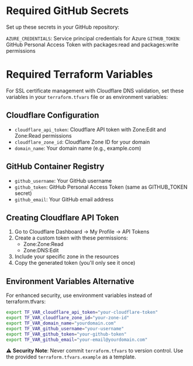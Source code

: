 # Required GitHub Secrets

Set up these secrets in your GitHub repository:

`AZURE_CREDENTIALS`: Service principal credentials for Azure
`GITHUB_TOKEN`: GitHub Personal Access Token with packages:read and packages:write permissions

# Required Terraform Variables

For SSL certificate management with Cloudflare DNS validation, set these variables in your `terraform.tfvars` file or as environment variables:

## Cloudflare Configuration
- `cloudflare_api_token`: Cloudflare API token with Zone:Edit and Zone:Read permissions
- `cloudflare_zone_id`: Cloudflare Zone ID for your domain
- `domain_name`: Your domain name (e.g., example.com)

## GitHub Container Registry
- `github_username`: Your GitHub username
- `github_token`: GitHub Personal Access Token (same as GITHUB_TOKEN secret)
- `github_email`: Your GitHub email address

## Creating Cloudflare API Token

1. Go to Cloudflare Dashboard → My Profile → API Tokens
2. Create a custom token with these permissions:
   - Zone:Zone:Read
   - Zone:DNS:Edit
3. Include your specific zone in the resources
4. Copy the generated token (you'll only see it once)

## Environment Variables Alternative

For enhanced security, use environment variables instead of terraform.tfvars:

```bash
export TF_VAR_cloudflare_api_token="your-cloudflare-token"
export TF_VAR_cloudflare_zone_id="your-zone-id"
export TF_VAR_domain_name="yourdomain.com"
export TF_VAR_github_username="your-username"
export TF_VAR_github_token="your-github-token"
export TF_VAR_github_email="your-email@yourdomain.com"
```

⚠️ **Security Note**: Never commit `terraform.tfvars` to version control. Use the provided `terraform.tfvars.example` as a template.
